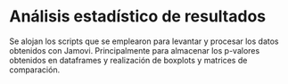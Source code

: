 # Análisis estadístico de resultados

Se alojan los scripts que se emplearon para levantar y
procesar los datos obtenidos con Jamovi. Principalmente
para almacenar los p-valores obtenidos en dataframes y
realización de boxplots y matrices de comparación.
